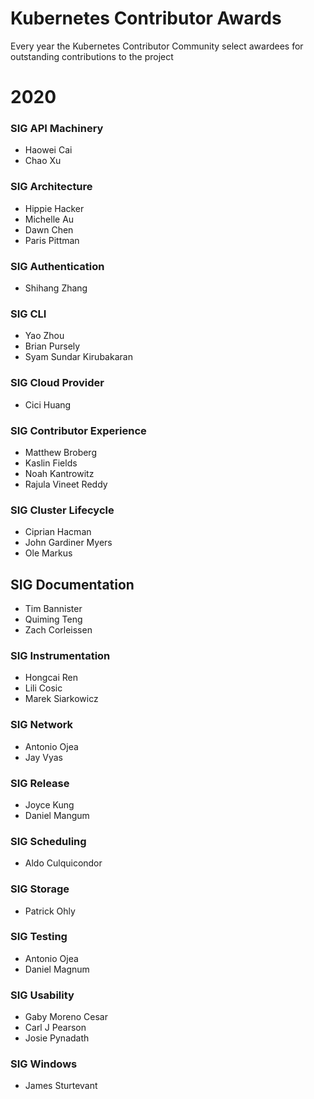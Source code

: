 # Kubernetes Contributor Awards

Every year the Kubernetes Contributor Community select awardees for outstanding contributions to the project

# 2020 

### SIG API Machinery

- Haowei Cai	
- Chao Xu

### SIG Architecture

- Hippie Hacker
- Michelle Au
- Dawn Chen
- Paris Pittman

### SIG Authentication

- Shihang Zhang

### SIG CLI

- Yao Zhou
- Brian Pursely
- Syam Sundar Kirubakaran

### SIG Cloud Provider 

- Cici Huang

### SIG Contributor Experience

- Matthew Broberg
- Kaslin Fields
- Noah Kantrowitz
- Rajula Vineet Reddy

### SIG Cluster Lifecycle

- Ciprian Hacman
- John Gardiner Myers
- Ole Markus

## SIG Documentation

- Tim Bannister
- Quiming Teng
- Zach Corleissen

### SIG Instrumentation

- Hongcai Ren
- Lili Cosic
- Marek Siarkowicz

### SIG Network

- Antonio Ojea
- Jay Vyas

### SIG Release

- Joyce Kung
- Daniel Mangum

### SIG Scheduling

- Aldo Culquicondor

### SIG Storage

- Patrick Ohly

### SIG Testing

- Antonio Ojea
- Daniel Magnum

### SIG Usability

- Gaby Moreno Cesar
- Carl J Pearson
- Josie Pynadath

### SIG Windows

- James Sturtevant